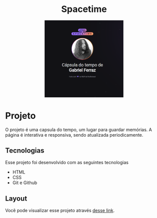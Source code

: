 <strong><h1 align="center"> Spacetime </h1></strong>

<p align="center">
  <img alt="" src="./assets/spacetime.PNG" width="50%">
</p>
<h1> Projeto </h1> 
O projeto é uma capsula do tempo, um lugar para guardar memórias. A página é interativa e responsiva, sendo atualizada periodicamente. 

## Tecnologias 

Esse projeto foi desenvolvido com as seguintes tecnologias 

- HTML 
- CSS
- Git e Github

## Layout
Você pode visualizar esse projeto através [desse link](https://nlw-spacetime-gabrielferrazdev.vercel.app).